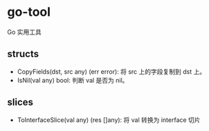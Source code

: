 # go-tool

Go 实用工具

## structs

- CopyFields(dst, src any) (err error): 将 src 上的字段复制到 dst 上。
- IsNil(val any) bool: 判断 val 是否为 nil。

## slices

- ToInterfaceSlice(val any) (res []any): 将 val 转换为 interface 切片

